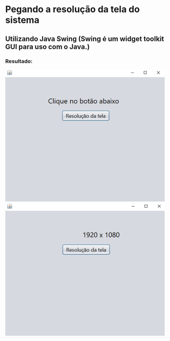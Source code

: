 # Pegando a resolução da tela do sistema

## Utilizando Java Swing (Swing é um widget toolkit GUI para uso com o Java.)

### Resultado:
<img src="https://github.com/bragabriel/LinguagensDeProgramacao/blob/main/Java/Curso_em_Video-Java/Swing/ResolucaoTelaSwing/ResolucaoTelaResult1.png" width="600px">

<img src="https://github.com/bragabriel/LinguagensDeProgramacao/blob/main/Java/Curso_em_Video-Java/Swing/ResolucaoTelaSwing/ResolucaoTelaResult2.png" width="600px">